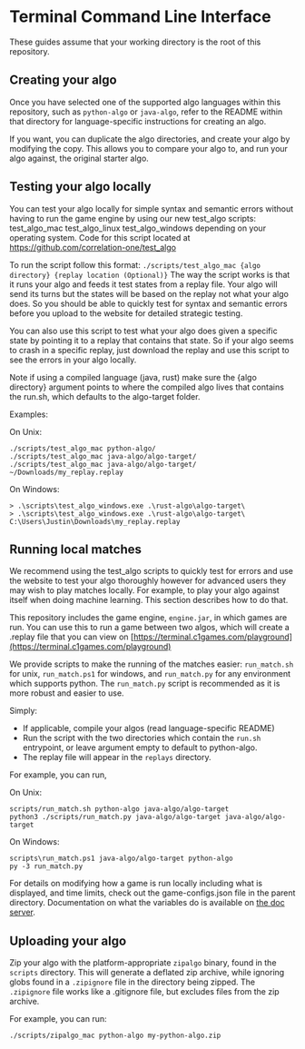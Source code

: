# Terminal Command Line Interface

These guides assume that your working directory is the root of this repository.

## Creating your algo

Once you have selected one of the supported algo languages within this repository, such as `python-algo`
or `java-algo`, refer to the README within that directory for language-specific instructions for
creating an algo.

If you want, you can duplicate the algo directories, and create your algo by modifying the copy.
This allows you to compare your algo to, and run your algo against, the original starter algo.

## Testing your algo locally

You can test your algo locally for simple syntax and semantic errors without having to run the game engine by using our new test_algo scripts: test_algo_mac test_algo_linux test_algo_windows depending on your operating system.
Code for this script located at <https://github.com/correlation-one/test_algo>

To run the script follow this format: `./scripts/test_algo_mac {algo directory} {replay location (Optional)}`
The way the script works is that it runs your algo and feeds it test states from a replay file. Your algo will send its turns but the states will be based on the replay not what your algo does. So you should be able to quickly test for syntax and semantic errors before you upload to the website for detailed strategic testing.

You can also use this script to test what your algo does given a specific state by pointing it to a replay that contains that state. So if your algo seems to crash in a specific replay, just download the replay and use this script to see the errors in your algo locally.

Note if using a compiled language (java, rust) make sure the {algo directory} argument points to where the compiled algo lives that contains the run.sh, which defaults to the algo-target folder.

Examples:

On Unix:

```console
./scripts/test_algo_mac python-algo/
./scripts/test_algo_mac java-algo/algo-target/
./scripts/test_algo_mac java-algo/algo-target/ ~/Downloads/my_replay.replay
```

On Windows:

```console
> .\scripts\test_algo_windows.exe .\rust-algo\algo-target\
> .\scripts\test_algo_windows.exe .\rust-algo\algo-target\ C:\Users\Justin\Downloads\my_replay.replay
```

## Running local matches

We recommend using the test_algo scripts to quickly test for errors and use the website to test your algo thoroughly however for advanced users they may wish to play matches locally. For example, to play your algo against itself when doing machine learning. This section describes how to do that.

This repository includes the game engine, `engine.jar`, in which games are run. You can use this to run
a game between two algos, which will create a .replay file that you can view on
[https://terminal.c1games.com/playground](https://terminal.c1games.com/playground)

We provide scripts to make the running of the matches easier: `run_match.sh` for unix, `run_match.ps1`
for windows, and `run_match.py` for any environment which supports python. The `run_match.py` script is
recommended as it is more robust and easier to use.

Simply:

- If applicable, compile your algos (read language-specific README)
- Run the script with the two directories which contain the `run.sh` entrypoint,
or leave argument empty to default to python-algo.
- The replay file will appear in the `replays` directory.

For example, you can run,

On Unix:

```console
scripts/run_match.sh python-algo java-algo/algo-target
python3 ./scripts/run_match.py java-algo/algo-target java-algo/algo-target
```

On Windows:

```console
scripts\run_match.ps1 java-algo/algo-target python-algo
py -3 run_match.py
```

For details on modifying how a game is run locally including what is displayed, and time limits, check out the game-configs.json file in the parent directory. Documentation on what the variables do is available on [the doc server](./json-docs.html).

## Uploading your algo

Zip your algo with the platform-appropriate `zipalgo` binary, found in the `scripts` directory. This
will generate a deflated zip archive, while ignoring globs found in a `.zipignore` file in the directory
being zipped. The `.zipignore` file works like a .gitignore file, but excludes files from the zip archive.

For example, you can run:

```console
./scripts/zipalgo_mac python-algo my-python-algo.zip
```
